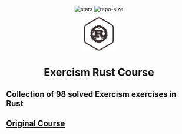 <div align=center>

![stars] ![repo-size]

<img width="90" height="90" src="https://raw.githubusercontent.com/exercism/website-icons/main/tracks/rust.svg">

# Exercism Rust Course<br>

</div>

## <a name="no-link">Collection of 98 solved Exercism exercises in Rust</a>

## <a href="https://exercism.org/tracks/rust">Original Course</a>

[repo-size]: https://img.shields.io/github/repo-size/dragan717080/ExercismRust
[stars]: https://img.shields.io/github/stars/dragan717080/ExercismRust

</div>

